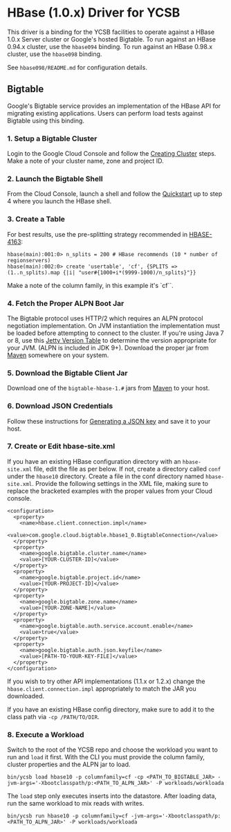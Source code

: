 <!--
Copyright (c) 2016 YCSB contributors. All rights reserved.

Licensed under the Apache License, Version 2.0 (the "License"); you
may not use this file except in compliance with the License. You
may obtain a copy of the License at

http://www.apache.org/licenses/LICENSE-2.0

Unless required by applicable law or agreed to in writing, software
distributed under the License is distributed on an "AS IS" BASIS,
WITHOUT WARRANTIES OR CONDITIONS OF ANY KIND, either express or
implied. See the License for the specific language governing
permissions and limitations under the License. See accompanying
LICENSE file.
-->

# HBase (1.0.x) Driver for YCSB
This driver is a binding for the YCSB facilities to operate against a HBase 1.0.x Server cluster or Google's hosted Bigtable.
To run against an HBase 0.94.x cluster, use the `hbase094` binding.
To run against an HBase 0.98.x cluster, use the `hbase098` binding.

See `hbase098/README.md` for configuration details.

## Bigtable

Google's Bigtable service provides an implementation of the HBase API for migrating existing applications. Users can perform load tests against Bigtable using this binding.

### 1. Setup a Bigtable Cluster

Login to the Google Cloud Console and follow the [Creating Cluster](https://cloud.google.com/bigtable/docs/creating-cluster) steps. Make a note of your cluster name, zone and project ID.

### 2. Launch the Bigtable Shell

From the Cloud Console, launch a shell and follow the [Quickstart](https://cloud.google.com/bigtable/docs/quickstart) up to step 4 where you launch the HBase shell.

### 3. Create a Table

For best results, use the pre-splitting strategy recommended in [HBASE-4163](https://issues.apache.org/jira/browse/HBASE-4163):

```
hbase(main):001:0> n_splits = 200 # HBase recommends (10 * number of regionservers)
hbase(main):002:0> create 'usertable', 'cf', {SPLITS => (1..n_splits).map {|i| "user#{1000+i*(9999-1000)/n_splits}"}}
```

Make a note of the column family, in this example it's `cf``.

### 4. Fetch the Proper ALPN Boot Jar

The Bigtable protocol uses HTTP/2 which requires an ALPN protocol negotiation implementation. On JVM instantiation the implementation must be loaded before attempting to connect to the cluster. If you're using Java 7 or 8, use this [Jetty Version Table](http://www.eclipse.org/jetty/documentation/current/alpn-chapter.html#alpn-versions) to determine the version appropriate for your JVM. (ALPN is included in JDK 9+). Download the proper jar from [Maven](http://search.maven.org/#search%7Cgav%7C1%7Cg%3A%22org.mortbay.jetty.alpn%22%20AND%20a%3A%22alpn-boot%22) somewhere on your system.

### 5. Download the Bigtable Client Jar

Download one of the `bigtable-hbase-1.#` jars from [Maven](http://search.maven.org/#search%7Cga%7C1%7Ccom.google.cloud.bigtable) to your host.

### 6. Download JSON Credentials

Follow these instructions for [Generating a JSON key](https://cloud.google.com/bigtable/docs/installing-hbase-shell#service-account) and save it to your host.

### 7. Create or Edit hbase-site.xml

If you have an existing HBase configuration directory with an `hbase-site.xml` file, edit the file as per below. If not, create a directory called `conf` under the `hbase10` directory. Create a file in the conf directory named `hbase-site.xml`. Provide the following settings in the XML file, making sure to replace the bracketed examples with the proper values from your Cloud console.

```
<configuration>
  <property>
    <name>hbase.client.connection.impl</name>
    <value>com.google.cloud.bigtable.hbase1_0.BigtableConnection</value>
  </property>
  <property>
    <name>google.bigtable.cluster.name</name>
    <value>[YOUR-CLUSTER-ID]</value>
  </property>
  <property>
    <name>google.bigtable.project.id</name>
    <value>[YOUR-PROJECT-ID]</value>
  </property>
  <property>
    <name>google.bigtable.zone.name</name>
    <value>[YOUR-ZONE-NAME]</value>
  </property>
  <property>
    <name>google.bigtable.auth.service.account.enable</name>
    <value>true</value>
  </property>
  <property>
    <name>google.bigtable.auth.json.keyfile</name>
    <value>[PATH-TO-YOUR-KEY-FILE]</value>
  </property>
</configuration>
```

If you wish to try other API implementations (1.1.x or 1.2.x) change the `hbase.client.connection.impl` appropriately to match the JAR you downloaded.

If you have an existing HBase config directory, make sure to add it to the class path via `-cp /PATH/TO/DIR`.

### 8. Execute a Workload

Switch to the root of the YCSB repo and choose the workload you want to run and `load` it first. With the CLI you must provide the column family, cluster properties and the ALPN jar to load.

```
bin/ycsb load hbase10 -p columnfamily=cf -cp <PATH_TO_BIGTABLE_JAR> -jvm-args='-Xbootclasspath/p:<PATH_TO_ALPN_JAR>' -P workloads/workloada

```

The `load` step only executes inserts into the datastore. After loading data, run the same workload to mix reads with writes.

```
bin/ycsb run hbase10 -p columnfamily=cf -jvm-args='-Xbootclasspath/p:<PATH_TO_ALPN_JAR>' -P workloads/workloada

```
